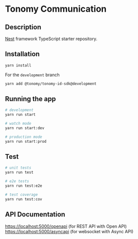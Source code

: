 # Tonomy Communication

## Description

[Nest](https://github.com/nestjs/nest) framework TypeScript starter repository.

## Installation

```bash
yarn install
```

For the `development` branch

```bash
yarn add @tonomy/tonomy-id-sdk@development
```

## Running the app

```bash
# development
yarn run start

# watch mode
yarn run start:dev

# production mode
yarn run start:prod
```

## Test

```bash
# unit tests
yarn run test

# e2e tests
yarn run test:e2e

# test coverage
yarn run test:cov
```

## API Documentation

<https://localhost:5000/openapi> (for REST API with Open API)
<https://localhost:5000/asyncapi> (for websocket with Async API)
